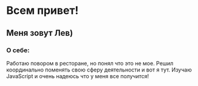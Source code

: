 # Всем привет!

## Меня зовут Лев)

### О себе:

Работаю повором в ресторане, но понял что это не мое. Решил координально поменять свою сферу деятельности и вот я тут. Изучаю JavaScript и очень надеюсь что у меня все получится!